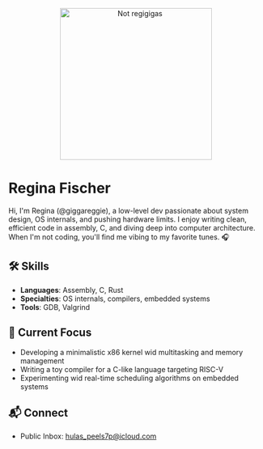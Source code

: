 <p align="center">
  <img src="https://i.imgur.com/m282VoD.png" height="300px" width="300px" alt="Not regigigas" />
</p>


# Regina Fischer  

Hi, I'm Regina (@giggareggie), a low-level dev passionate about system design, OS internals, and pushing hardware limits. I enjoy writing clean, efficient code in assembly, C, and diving deep into computer architecture. When I'm not coding, you'll find me vibing to my favorite tunes. 🎧  

## 🛠️ Skills  
- **Languages**: Assembly, C, Rust  
- **Specialties**: OS internals, compilers, embedded systems  
- **Tools**: GDB, Valgrind

## 🌱 Current Focus  
- Developing a minimalistic x86 kernel wid multitasking and memory management  
- Writing a toy compiler for a C-like language targeting RISC-V  
- Experimenting wid real-time scheduling algorithms on embedded systems  

## 📬 Connect  
- Public Inbox: hulas_peels7p@icloud.com
